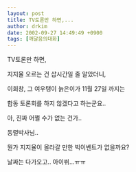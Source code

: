 ```yaml
---
layout: post
title: TV토론만 하면,...
author: drkim
date: 2002-09-27 14:49:49 +0900
tags: [깨달음의대화]
---
```

TV토론만 하면,
  
지지율 오르는 건 삽시간일 줄 알았더니,
  
이회창, 그 여우탱이 늙은이가 11월 27일 까지는
  
합동 토론회를 하지 않겠다고 하는군요..
  

  
아, 진짜 어쩔 수가 없는 건가..
  
동렬박사님..
  
뭔가 지지율이 올라갈 만한 빅이벤트가 없을까요?
  
날짜는 다가오고.. 아이쒸...ㅠㅠ